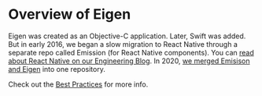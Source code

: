 # Overview of Eigen

Eigen was created as an Objective-C application. Later, Swift was added. But in early 2016, we began a slow migration to React Native through a separate repo called Emission (for React Native components). You can [read about React Native on our Engineering Blog](https://artsy.github.io/series/react-native-at-artsy/). In 2020, [we merged Emisison and Eigen](https://github.com/artsy/eigen/pull/3022) into one repository.

Check out the [Best Practices](./best_practices.md) for more info.
